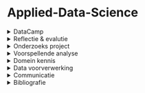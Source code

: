 # Applied-Data-Science

<!-- DataCamp-->
<details>
  <summary>DataCamp</summary>
    <ol>
      
![](Images/Schermafbeelding%202022-01-10%20125202.png)

   </ol>
</details>

<!-- Reflectie & evalutie -->
<details>
  <summary>Reflectie & evalutie</summary>
  <ol>
  
  <!-- Eigen bijdrage -->
  <details>
  <summary>Eigen bijdrage</summary>
  <ol>
    
Aan het begin van Het project wilde ik, zoals gebruik was aan het begin van de projecten die zijn gevoerd tijdens mijn tijd aan de opleiding technische bedrijfskunde, een rolverdeling opzetten. Dit werd door de mede groepsgenoten niet noodzakelijk geacht. Doordat ik de eerste was die contact zocht met de probleemeigenaar, werd ik door de probleemeigenaar als aanspreekpunt gezien. Dus onbewust had ik de taak van communicatieleider in de groep en dit patroon zette zich ook door in het opzetten van vergaderingen en in het initiatief tonen met betrekking tot de communicatie naar andere partijen.<br /> 
Tijdens het project heb ik bijgedragen aan verschillende onderdelen zoals: presentaties maken, presenteren, het learning lab onderdeel samen met en teamgenoot opgezet en gepresenteerd, programmeren, aan het verslag werken en zoals eerder benoemd de communicatie naar de probleemeigenaar onderhouden.
Het grootste leerpunt voor mij als het gaat om mijn bijdrage aan het project is aan het eind van het project voorgevallen en is alsvolgt:<br />
    
Het overzicht verliezen<br />
    
Situatie:<br />
    
Ik had modellen gebouwd gebaseerd op een dataset die bestaat uit verschillende bij elkaar gevoegde dataframes. Vervolgens moest de code in een pijplijn geplaatst worden met zelf gemaakte functies. Iets waar ik minder goed in was.<br />
    
Taak:<br />
    
Als groepsgenoot van team Motoric had ik de taak om de stof die tijdens de minor Applied Data Science aan bod kwam tot mij te nemen en deze vervolgens te gebruiken om met ons gezamenlijk project een goed resultaat neer te zetten.<br />
    
Actie:<br />
    
Ik raakte in mijn hoofd de regie kwijt en dus ook in het project, waardoor mijn output onder de maat was. Ik nam een disfunctionele rol aan.<br />
    
Resultaat:<br />
    
Wat maakte dat ik niet tevreden ben met het uiteindelijke resultaat.<br />
    
Reflectie:<br />
    
Doordat ik geen overzicht meer had over de code, die ik als onderdeel van de groep wel moest hebben, blokkeerde ik. Er kwamen gedachten in mijn hoofd zoals: dit gaat nooit meer lukken, we hebben een slechte code, we redden het niet en we hadden het anders moeten doen. Door deze gedachten had ik het eigenlijk al opgegeven. Dit herken ik vaker in mijzelf dat wanneer ik in groepsverband  moet werken en het niet gaat zoals ik dat had gepland of had gewild, dat ik mij dan vaak van de groep en het gezamenlijk doel distantieer. In het vervolg moet ik mij openstellen en mij gevoel uitspreken in de groep. Dit kan door middel van een vertrouwenspersoon in de groep te vinden waar ik mijn gedachtes aan kan ventileren. Hierdoor wordt het makkelijker om met de groep te communiceren.<br /> 
(422 woorden)

</details>
    
  <!-- Leerdoelen -->
  <details>
  <summary>Leerdoelen</summary>
  <ol>

Om individuele ontwikkeling door te maken op het gebied van professionele vaardigheden in Applied Data Science had ik aan het begin van het project ontwikkeldoelen gesteld. Deze doelen hadden als onderwerp het verbeteren van mijn communicatieve vaardigheden en het op orde krijgen van mijn persoonlijke planning.<br />
Mijn communicatieve vaardigheden heb ik ontwikkeld tijdens besprekingen met de groep, begeleiders, opdrachtgevers en individuele gesprekken met groepsgenoten. Ook heb ik samen met iemand van het thuisfront gereflecteerd op het mailverkeer van en naar de opdrachtgever.<br />
Het verbeteren van mijn persoonlijke planning heb ik ontwikkeld door mijn agenda iedere schooldag bij te houden en deze vervolgens 1 maal per week te bespreken met iemand van het thuisfront. Tijdens deze besprekingen werd ook gereflecteerd op de week ervoor. Hoe ik deze had ervaren en wat ik anders had gedaan, zodat ik dit vervolgens kon toepassen in de planning voor aankomende week.<br />
    
Over het gehele project heb ik persoonlijke successen beleeft maar ook persoonlijke falen meegemaakt. Deze momenten van falen heb ik opgepakt als leermomenten en maakt mij sterkers in mijn professionele vaardigheden. In het volgende deel is een leermoment weergegeven uit mijn persoonlijke ontwikkeling tijdens het project uit.<br />
    
Situatie:<br />
Het was vrijdag en voor de week er na stond een presentatie gepland en we moesten een learning lab houden. Ik had voor beide verantwoordelijkheden genomen, waarvan ik eigenlijk al wist dat ik deze niet zou kunnen waarmaken.<br />
    
Taak:<br />
Als groepsgenoot van team Motoric had ik de taak om de stof die tijdens de minor Applied Data Science aan bod kwam tot mij te nemen en deze vervolgens te gebruiken om met ons gezamenlijk project een goed resultaat neer te zetten.<br />
    
Actie:<br />
Gefocust op het afmaken van mijn onderdeel van het learning lab en daarna meegeholpen aan de presentatie.<br />
    
Resultaat:<br />
Een goed voorbereid learning lab, een ondermaatse presentatie en teleurgestelde mensen in mijn persoonlijke omgeving<br />
    
Reflectie:<br />
Doordat ik verantwoordelijkheden aannam waarvan ik van te voren al wist dat dit niet goed zou uitkomen met mijn planning, heb ik mezelf en andere mensen teleurgesteld. Ik kwam mijn afspraken niet na en deed andere maar voor de helft. In het vervolg is het aan mij om werklast goed in te schatten en eerlijk te kijken of deze past binnen de al bestaande planning (de persoonlijke planning meegerekend). Dit kan in de toekomst beter door direct bij het verdelen van taken mijn agenda er bij te pakken en deze dan ook te bespreken met groepsgenoten. Waardoor groepsgenoten ook een inzicht krijgen in mijn planning. Want zolang je niks deelt kunnen ze ook nergens rekening mee houden.<br />
    
(427 woorden)

    
</details>
    
  <!-- Het project -->
  <details>
  <summary>Het project</summary>
  <ol>

 Voor de groepsevaluatie bespreek ik eerst een succes en een leerpunt van onze samenwerking en vervolgens geef ik reflecteer ik kort op het groepsproces door middel van de star methode.<br />
    
- Een succes tijdens onze samenwerking<br />
Het samenwerken tijdens de COVID-19 pandemie:<br /> 
Het is een groot compliment voor het team hoe wij hebben samengewerkt tijdens de pandemie en alle beperkingen die dit oplevert. Het team heeft iedere week geprobeerd om minimaal drie keer in de week op locatie te vergaderen om zo met elkaar samen te werken. Ook hadden wij iedere ochtend stand-up ingeroosterd waarbij de bevindingen van de dag er voor en de doelen voor de aankomende dagen werden besproken. <br />
    
- Een leerpunten tijdens onze samenwerking:<br />
Het verbinden van consequenties aan het niet nakomen van afspraken: <br />
Een leerpunt is voor het team om op een professionele manier harder te kunnen zijn naar elkaar. Het elkaar kunnen aanspreken op de verantwoordelijkheden die aangewezen afgesproken waren, ontbrak bij team Motoric gedurende het project. Dit resulteerde in het veelal te laat aanwezig zijn bij vergaderingen door het gehele team en het ontbreken van duidelijke deadlines. Hierdoor was de sfeer in de groep goed, maar ontbrak het op een gegeven moment aan resultaten.<br />
    Dit is in het vervolg te voorkomen door harde afspraken met elkaar te maken en wanneer iemand zich vervolgens niet aan die afspraken houdt, moet diegene hierop aangesproken worden. Ook kunnen deze thema’s vervolgens besproken worden bij de dagelijkse stand-up.<br />
    
De situatie die ik wil uitlichten heeft betrekking op het leerpunt tijdens onze samenwerking en is als volgt:<br />
    
Situatie:<br />
Het team was verdeeld in een groep die verantwoordelijkheid nam voor de paper en een deel voor de code. De paper was klaar tot de resultaten. De code was niet klaar. De groep van de paper stond stil.<br />
    
Taak:<br />
Ik was verantwoordelijk voor de paper<br />
    
Actie:<br />
Ik toonde begrip dat de code nog niet af was want ik begreep het zelf niet, dus ik kon er ook niks over inbrengen.<br />
    
Resultaat:<br />
De code was 3 weken te laat af, de code was minimaal en de paper moest gehaast geschreven worden. Wat vervolgens weer resulteert in een niet optimaal resultaat.
Vanaf het begin van het project duidelijke deadlines stellen en elkaar hier aan houden. Ook kan in het vervolg (sneller) beroep gedaan worden op de docenten wanneer iets niet duidelijk is. Deze gaven namelijk al in het begin van het project aan open te staan om ons te helpen en niet alleen om ons te beoordelen.<br />
    
(414 woorden)

    
</details>
    
  </ol>
</details>

<!-- Onderzoeks project -->
<details>
  <summary>Onderzoeks project</summary>
  <ol>
    
  <!-- Taak omschrijving -->
  <details>
  <summary>Taak omschrijving</summary>
  <ol>
   Gebleken is dat bijna de helft van alle kinderen te weinig beweegt. Ook gaan kinderen minder vaak met de fiets naar school, blijven ze vaker binnen en zitten ze veel uren per dag. Hierdoor zijn de motorische vaardigheden van sommige kinderen verslechterd. Deze ontwikkeling is zorgwekkend vanwege de fysieke, emotionele, sociale en persoonlijke waarde van sport en bewegen voor kinderen. Daarom is het belangrijk dat kinderen al op jonge leeftijd lichamelijk actief zijn. Zo ervaren ze meer plezier tijdens het sporten.<br />
De basis voor deze elementen wordt gelegd door de kinderen van vier tot zes jaar. Het is daarom belangrijk om motorische achterstanden al op jonge leeftijd te ontdekken. Het is echter nog niet duidelijk welke kinderen het grootste risico lopen om een motorische achterstand te krijgen of te ontwikkelen, en welke kenmerken de grootste impact hebben op de motorische vaardigheidsontwikkeling. Dit leidt tot de onderzoeksvraag van dit rapport als volgt:<br />
- Hoe kan data science worden gebruikt om te voorspellen of een kind een jaar later kans heeft om een motorische achterstand te ontwikkelen? <br />  
De hoofdvraag bestaad uit de volgende deelvragen:<br /> 
-	Welke biologische en socio-demografische variabelen hebben invloed op de motorische ontwikkeling van kinderen?<br />
-	Welk voorspellend model heeft het laagste percentage fout-negatieven?<br />     
-	Welke biologische en socio-demografische kenmerken hebben de grootste invloed op het model?<br />  
-	Welke kenmerken hebben de kinderen met een motorische achterstand gemeen?<br /> 
    
  </ol>
</details>
    
  <!-- Evaluatie & Conclusie -->
  <details>
  <summary>Evaluatie & Conclusie</summary>
  
Om onze hoofdvraag te beantwoorden, moeten we eerst onze deelvragen beantwoorden.<br />
Voor onze eerste deelvraag kon worden geconcludeerd dat niet alle gegevens die we ontvingen bruikbaar waren. We ontdekten bijvoorbeeld dat voor ons model de waargenomen motorische competentie niet zo nuttig was als we aanvankelijk hadden gedacht. De gegevens uit de vragenlijst uit T0-gegevens waren niet volledig genoeg om bruikbaar te zijn. Dit liet niet veel gegevens over om op te trainen, wat zou kunnen verklaren waarom onze modellen overbemeten zijn.<br />
    
Tijdens het onderzoek stuitten we op gegevens van het Centraal Bureau voor de Statistiek, maar we konden deze niet samenvoegen met onze t0-gegevens omdat de CBS-gegevens te complex waren. Voor toekomstig werk kan het nuttig zijn om gegevens van het Centraal Bureau voor de Statistiek te onderzoeken.<br />
Onze resultaten laten duidelijk zien dat het gebruik van een binaire classificatie het beste werkt voor ons onderzoek, omdat we alleen proberen te voorspellen of een kind motorische competentie zal missen, de verschillende categorieën doen er niet zoveel toe.<br />
    
Hoewel onderzoek suggereert om een Random Forest-model te gebruiken (Gokten en Uyulan, 2021) kwamen we na het uitvoeren en evalueren van verschillende modellen tot de conclusie dat het Random Forest niet geschikt is voor ons onderzoek en daarom moet worden verwijderd. In tabel (binaire classificatie) wordt afgebeeld dat het k-nearest-neighbours-model het beste presteerde voor ons onderzoek. De Bagging Classifier heeft het laagste percentage fout-negatieven, maar dit model past slechter dan kNN (zoals afgebeeld in de binaire classificatie van de tabel), dus hebben we besloten om het kNN-model te gebruiken om dit te voorkomen.<br />
    
Een mogelijke reden voor overfitting kan ook zijn dat we t0-gegevens hebben gebruikt voor het voorspellen van de MQ-categorie van t1, omdat de leercurve voor motorische vaardigheden op een bepaald moment steiler zal worden voor kinderen met goede motorische vaardigheden, terwijl deze zal afvlakken voor kinderen met slechte motorische vaardigheden ( Haga, 2009).<br />
Om de toekomstige motorische competentie van kinderen correct te kunnen voorspellen, zou er mogelijk meer variantie moeten zijn in de gegevens van de kinderen met lage motorische vaardigheden. Een jaar kan ook niet lang genoeg zijn om een ​​goede trend van de score per kind te krijgen. Een soortgelijk onderzoek toonde aan dat er een significant verschil is na 32 maanden (Haga, 2009).
We ontdekten in onze resultaten dat er geen gemeenschappelijke kenmerken zijn in onze dataset. Dit kan zijn omdat waargenomen motorische competentie geen invloed heeft op motorische vaardigheden. Ook omdat kinderen onder de acht jaar geen goed zelfbeeld hebben van hun vaardigheden (Morano, 2020). <br />
    
</details>
   
 <!-- Planning -->
  <details>
  <summary>Planning</summary>
  <ol>

 ![](Images/Gannt.png)
 
</details>
    
  </ol>
</details>

<!-- Voorspellende analyse -->
<details>
  <summary>Voorspellende analyse</summary>
  <ol>

  <!-- Model selecteren -->
  <details>
  <summary>Model selecteren</summary>
  <ol>

In machine learning, there are thousands of different prediction models. To make the right choice for the research between these models, it must first be clear what must be predicted. In order to predict a continuous target, a regression model is needed (Minaie, 2021). But for predicting a discrete target, a classification model should be used (Minaie, 2021).<br />
Because the Start(V)aardig research is aiming to predict whether someone has motoric skills, it is referred to as a classification model. Because a child is either classified as motor impaired or not. Phyton offers many options regarding classification models. The best-known classification models in the scikit-learn library were used for this research.
The basic classification models are (Minaie, 2021):<br />
    
Logistic Regression (LogReg):<br /> 
This classification model is used when there is a multiple classification purpose. This model is more suitable for linear cases when this model is compared to the KNN.<br />
    
KNN (or K-Nearest Neighbors):<br />
In general, this classification model is considered less efficient than a LogReg model and is used with non-linear solutions. As the name gives away, this model bases the classifications on the number of closest points (neighbours).<br />
    
The advanced classification models are (Minaie, 2021):<br />

Decision trees:<br /> 
are non-parametric supervised learning, which means that it is possible for these models to deal with outliers. However, these models quickly overfit to the training dataset, so it must be taken care to avoid this. Decisions trees also form the basis of better models such as:<br />
- Bagging models:<br /> 
These models fit the base classifier to arbitrary subsets of the original dataset and then aggregate them to get a definitive prediction. This can be done by voting or by means of the average.<br />
- RandomForest (Dmitrievsky, 2018):<br /> 
It can be said that a RandomForest is a special form of bagging. A RandomForest consists of a plurality of decision trees. Each tree is a simple model that has branches, nodes, and leaves. The nodes have the information on which the objective function depends. Then the value of the objective function moves to the leaves through the branches. Depending on certain conditions, the objective variables are given a certain classification.<br />
- GradientBoosting:<br />
In Boosting models, the trees with the highest accuracy score are drawn ahead. The trees with a lower accuracy score are weighted less heavily, so they have less impact on the final prediction.<br />

    
</details>
    
  <!-- Model configureren -->
  <details>
  <summary>Model configureren</summary>
  <ol>
Hier evalueer ik het proces
</details>
    
  <!-- Model trainen -->
  <details>
  <summary>Model trainen</summary>
  <ol>
Hier evalueer ik het proces
</details>
    
  <!-- Model evalueren -->
  <details>
  <summary>Model evalueren</summary>
  <ol>
Hier evalueer ik het proces
</details>
    
  <!-- Model visualiseren -->
  <details>
  <summary>Model visualiseren</summary>
  <ol>
Hier evalueer ik het proces
</details>
    
  </ol>
</details>

<!-- Domein kennis -->
<details>
  <summary>Domein kennis</summary>
  <ol>
   
  <!-- Introductie in het vakgebied -->
  <details>
  <summary>Introductie in het vakgebied</summary>
  <ol>
   
 Motorische vaardigheden worden in het dagelijks leven gebruikt door te wandelen, hardlopen of fietsen. Deze vaardigheden beginnen zich al op jonge leeftijd te ontwikkelen en nemen in de loop van de tijd toe, vooral op de leeftijd dat ze naar school gaan. Een van de grootste problemen van de huidige samenleving is de toegankelijkheid van schermen zoals: tablets, laptops of andere spelcomputers op jonge leeftijd. Als gevolg hiervan blijven kinderen vaak thuis om van deze technologieën te profiteren in plaats van buiten met leeftijdsgenoten te spelen of aan sport te doen. Daarom is het belangrijk om de motorische ontwikkeling van kinderen al op zeer jonge leeftijd centraal te stellen.
 
 Gebleken is dat bijna de helft van alle kinderen te weinig beweegt. Ook gaan kinderen minder vaak met de fiets naar school, blijven ze vaker binnen en zitten ze veel uren per dag. Hierdoor zijn de motorische vaardigheden van sommige kinderen verslechterd. Deze ontwikkeling is zorgwekkend vanwege de fysieke, emotionele, sociale en persoonlijke waarde van sport en bewegen voor kinderen. Daarom is het belangrijk dat kinderen al op jonge leeftijd lichamelijk actief zijn. Zo ervaren ze meer plezier tijdens het sporten.<br />
De basis voor deze elementen wordt gelegd door de kinderen van vier tot zes jaar. Het is daarom belangrijk om motorische achterstanden al op jonge leeftijd te ontdekken. Het is echter nog niet duidelijk welke kinderen het grootste risico lopen om een motorische achterstand te krijgen of te ontwikkelen, en welke kenmerken de grootste impact hebben op de motorische vaardigheidsontwikkeling.
    
</details>
   
  <!-- Literatuur onderzoek -->
  <details>
  <summary>Literatuur onderzoek</summary>
  <ol>

Alvorens met dit project te beginnen, is er onderzoek gedaan om studies te vinden die enigszins verwant zijn aan dit project. Sommige van die onderzoeken hadden betrekking op fijne, andere op grove en andere op de ontwikkeling van zowel fijne als grove motoriek bij jonge kinderen die in de meeste onderzoeken tussen de drie en zes jaar oud waren. In studies zoals bijvoorbeeld van Wang (2020) en Abdullah et al. (2016) werden kinderen getest met verschillende fysieke oefeningen om hun status van motorische competentie te bepalen, wat een overeenkomst aantoont met deze studie die fysieke oefeningen ook als testmethode gebruikte. Een andere overeenkomst tussen bestaande studies en deze studie is het onderzoek van veel verschillende kenmerken of liever variabelen die kenmerkend zijn voor de kinderen, hun achtergrond en andere gerelateerde bijzonderheden, evenals het belang van elk afzonderlijk kenmerk (Gilbert, 1980b; de Meester et al. , 2020b). Verder werd in de studie van de Meester et al. een onderscheid gemaakt tussen feitelijke en waargenomen motorische competentie. (2020c), die ook in dit onderzoek terug te vinden zijn, omdat feitelijke en waargenomen motorische competentie afzonderlijk worden bekeken. Van belang waren ook studies van Wang et al. (2020) en Zysset et al. (2018) waarin ouderenquêtes of liever vragenlijsten zijn opgenomen en/of geëvalueerd, aangezien deze studie daar ook rekening mee houdt.<br />
    
Met alle overeenkomsten geven deze bestaande onderzoeken een interessant inzicht en kennis voor het onderwerp motorische ontwikkeling en een basisbegrip op dat gebied, wat nuttig is voor deze nieuwe studie, die tot doel heeft:'de ontwikkeling van motorische vaardigheden bij jonge kinderen te voorspellen', is nog steeds een kwestie van onbekend terrein en is nog nooit eerder in een studie behandeld. <br />
    
    
</details>
   
  <!-- Uitleg van termen, jargon en definities -->
  <details>
  <summary>Uitleg van termen, jargon en definities</summary>
  <ol>

## Motoric score
De MS is de uitkomst van de volgende formule: AST-1/50e percentiel(Gender en leeftijd gebonden)*100. Waarvan de AST-1 bestaat uit een tijd die een kind er over doet om een parkour af te leggen.  
    
## Motoric coefficient
De MC is de MS score geclassificeerd in één van de vijf categoriën. deze worden vervolgens als volgt ingedeeld:<br />
    - categorie 1: zware motorische achterstand<br />
    - categorie 2: motorische achterstand<br />
    - categorie 3: motorische gemiddelde score<br />
    - categorie 4: motorisch begaafd<br />
    - categorie 5: zwaar motorisch begaafd<br />
    
## BMI
De BMI van een kind wordt berekend door middel van de volgende formule: lichaamsgewicht in KG/(lichaamslengte in meter * lichaamslengte in meter)
    
## BMI score
Met behulp van de BMI, leeftijd en gender van een kind kan BMI score geclassificeerd worden in één van de drie categoriën. Deze worden als volgt ingedeeld: <br />
    - categorie 1: normaal gewicht <br />
    - categorie 2: overgewicht <br />
    - categorie 3: obesitas <br />

## Cerebrale Parese
CP is een blijvende aandoening van de hersenen met blijvende effecten voor de ontwikkeling van houding en beweging, ontstaan voor de eerste verjaardag, die leidt tot beperkingen in dagelijkse activiteiten. CP is een frequente oorzaak van bewegingsproblemen bij kinderen en komt voor bij ongeveer 2-2,5 van de 1.000 levendgeborenen. CP komt vaker voor bij kinderen met een zeer laag geboortegewicht, bij prematuren en bij kinderen met zuurstoftekort rond de bevalling. De manier van bevallen (natuurlijke bevalling of sectio) heeft nauwelijks invloed op het ontstaan van CP. Het verloop kan hierop wel van invloed zijn (strakke omstrengeling, foetale nood).
 
## Developmental Coordination Disorder
De belangrijkste criteria voor de diagnose DCD zijn dat de totaalscore of subscore op de Movement ABC-2 onvoldoende is, en dat de aandoening de schoolse prestaties of de algemene dagelijkse activiteiten voortdurend en in belangrijke mate beïnvloedt.<br />
De prevalentie van Developmental Coordination Disorder (DCD) bij schoolgaande kinderen ligt tussen de 1,7 en 19,0%, met een hogere prevalentie bij jongens dan bij meisjes. Deze variatie is afhankelijk van de definities die men in de literatuur gebruikt (zie bijlage 3 voor definities van CP en DCD). Het meest gerapporteerd wordt een prevalentiecijfer van 5-6%. Dit betekent dat in Nederland gemiddeld één op de 20 kinderen DCD heeft.
 

## Neuromusculaire aandoeningen
Neuromusculaire aandoeningen (NMA) ofwel spierziekten zijn zeldzaam en bijna altijd erfelijk. Ze tasten het functioneren van de spieren aan. Soms is bij de geboorte al duidelijk dat een kind een spierziekte heeft. Een NMA kan echter op elke leeftijd tot uiting komen. De meest voorkomende spierziekten zijn spierdystrofie van Duchenne, Becker spierdystrofie en spinale musculaire atrofie (SMA). Deze ziekten zijn ongeneeslijk.

NMA uiten zich in een vertraagde (psycho)motorische ontwikkeling die gepaard gaat met spierzwakte, hypotonie, hypermobiliteit, verminderde inspanningstolerantie, pijn en/of tintelingen in de spieren. NMA zijn meestal sterk invaliderend en vaak levensverkortend. Door een verminderde zelfredzaamheid kan het kind een verminderd welzijn ervaren. In een gezin hebben vaak meer kinderen een NMA. Het gezin ondervindt daarmee doorgaans zowel sociaal-emotionele als financieel-economische consequenties. Het is voor ouders van deze kinderen soms ook moeilijk realiseerbaar om allebei betaald werk te verrichten als ze de zorg hebben voor een kind met een dergelijke aandoening.

## Niet-aangeboren hersenletsel
Niet-aangeboren hersenletsel (NAH) wordt onderscheiden in traumatisch en niet-traumatisch hersenletsel. De gevolgen van NAH zijn blijvend. Ze kunnen lange tijd een verborgen karakter hebben omdat op jonge leeftijd nog weinig beroep wordt gedaan op hogere cognitieve functies die beschadigd kunnen zijn. Er zijn in Nederland geen prevalentiecijfers bekend voor de leeftijdscategorie die bij de JGZ in zorg is (0-18 jaar). Wel worden jaarlijks 19.000 personen tussen de 0-24 jaar gediagnostiseerd met hersenletsel, van wie 10% matig tot ernstig hersenletsel heeft.

Bij traumatisch hersenletsel is het letsel ontstaan door een oorzaak buiten het lichaam, zoals een val van een trap, een harde klap op het hoofd, het shaken baby-syndroom of binnendringende botgedeeltes als gevolg van schedelbreuk. Niet-traumatisch hersenletsel ontstaat door een proces in het lichaam, zoals een infectie van de hersenvliezen (meningitis), tumor, intoxicatie door drugs of alcohol, zuurstofgebrek (hypoxie/anoxie door rookvergiftiging), en epilepsie.
    
## Vertraagde en/of atypische motorische ontwikkeling
Een vertraagde of atypische motorische ontwikkeling wordt gekenmerkt door een later behalen van mijlpalen en/of een beperkte motorische variatie. Een vertraagde of atypische motorische ontwikkeling is niet gerelateerd aan andere pathologie of ontwikkelingsproblemen. Het is geen afwijkende ontwikkeling maar een extreme presentatie binnen het spectrum van de normale ontwikkeling. Een vertraging (zonder dat sprake is van pathologie of ontwikkelingsproblemen) kan ook het gevolg kan zijn van hypermobiliteit, hetgeen bij ongeveer van 6% van alle kinderen voorkomt. Indien hierbij geen sprake is van klachten wordt het beschouwd als een variatie van het normale. Indien er wel klachten bestaan (zoals pijn, problemen met schrijven en vermoeidheid), kan worden gedacht aan het Ehlers-Danlos Syndrome (het hypermobiele type), hetgeen echter niet vaak voorkomt (ongeveer 1 per 10.000 mensen).
    
## Ontwikkelingsprobleem als gevolg van onvoldoende beweging
Motorische ontwikkelingsproblemen kunnen ook ontstaan door onvoldoende beweging. De Beweegrichtlijn definieert een minimaal niveau van bewegen dat nodig is om gezondheidswinst te behalen. 
    
Onvoldoende beweging komt steeds meer voor en gaat vaak gepaard met overgewicht. Ook de ernst ervan neemt toe. De prevalentie is hoger in achterstandswijken, waar de mogelijkheden voor kinderen om te bewegen beperkt zijn. In deze wijken voldoet meer dan 95% van zowel de jongens als de meisjes niet aan de Beweegrichtlijn. Geleidelijk aan zien we dit probleem in alle lagen van de bevolking toenemen als gevolg van veel ‘gamen’, computeren en weinig fysiek spelexpert-opinion.

Behalve gunstige effecten voor de gezondheid (zoals de preventie van overgewicht) bestaan er ook aanwijzingen dat meer bewegen bij kinderen leidt tot een hoger gevoel van welzijn. Buiten bewegen in een natuurlijke omgeving draagt daar volgens sommige studies ook meer aan bij dan binnen bewegen. Mogelijke kosten ten gevolge van motorische problemen door onderstimulatie hangen samen met de mogelijke comorbiditeit en de extra benodigde inzet en investeringen van ouders om het kind alsnog te laten bewegen.
   
Onvoldoende beweging kan het gevolg zijn van:

- Omgevingsfactoren zoals een ongunstige fysieke omgeving, gebrekkig beleid van kinderopvang die kinderen onvoldoende in de gelegenheid stelt of ruimte biedt om te bewegen;
- Ouderfactoren: onderstimulatie;
- Onvoldoende financiële middelen van ouders;
- Kindfactoren zoals ziekten, handicaps, psychische of motorische problemen.

</details>
    
  </ol>
</details>

<!-- Data voorverwerking -->
<details>
  <summary>Data voorverwerking</summary>
  <ol>

  <!-- Data verkenning -->
  <details>
  <summary>Data verkenning</summary>
  <ol>
Hier evalueer ik het proces
</details>
    
  <!-- Data schoonmaken -->
  <details>
  <summary>Data schoonmaken</summary>
  <ol>
Hier evalueer ik het proces
</details>
    
  <!-- Data voorbereiding -->
  <details>
  <summary>Data voorbereiding</summary>
  <ol>
Hier evalueer ik het proces
</details>
    
  <!-- Data uitleg -->
  <details>
  <summary>Data uitleg</summary>
  <ol>
Hier evalueer ik het proces
</details>
    
  <!-- Data visualisatie -->
  <details>
  <summary>Data visualisatie</summary>
  <ol>
Hier evalueer ik het proces
</details>
    

  </ol>
</details>

<!-- Communicatie -->
<details>
  <summary>Communicatie</summary>
  <ol>
    
  <!-- Presentaties -->
  <details>
  <summary>presentatie</summary>
  <ol>
Hier evalueer ik het proces
</details>
    
  <!-- Paper schrijven-->
  <details>
  <summary>Paper schrijven</summary>
  <ol>
Hier evalueer ik het proces
</details>
    
   
  </ol>
</details>
    
  <!-- Bibliografie -->
  <details>
  <summary>Bibliografie</summary>
  <ol>

Alles over Sport. (n.d.). Start (V)aardig. Allesoversport.nl. Retrieved October 25, 2021, from https://www.allesoversport.nl/startvaardig/ <br />
Annette Brons, Antoine de Schipper, Svetlana Mironcika, Huub Toussaint, Ben Schouten, Sander Bakkes, Ben Kröse (2021, April). Assessing Children’s Fine Motor Skills With Sensor-Augmnted Toys: Machine Learning Approach. JMIR Publications. Retrieved December 16, 2021, from https://www.jmir.org/2021/4/e24237 <br />
Annina E. Zysset, Tanja H. Kakebeeke, Nadine Messerli-Bürgy, Andrea H. Meyer, Kerstin Stülb, Claudia S. 
Leeger-Aschmann, Einat A. Schmutz, Amar Arhab, Valentina Ferrazzini, Susi Kriemler, Simone Munsch, 
Jardena J. Puder, Oskar G. Jenni (2018, February). The validity of parental reports on motor skills 
performance level in preschool children: a comparison with a standardized motor test. NCBI. Retrieved 
December 16, 2021, fromhttps://www.ncbi.nlm.nih.gov/pmc/articles/PMC5899107/ <br />
Borhannudin Abdullah, Wan Azira Abd Aziz, Aminuddin Yusof (2016, October). Level of motor skill development of preschool students. Journal of Physical Education and Sport (JPES). Retrieved December 17, 2021, from https://efsupit.ro/images/stories/3%20September2016/art%20175.pdf <br />
Brownlee, J. (2020). Data Preparation of Machine Learning. Jason Brownlee. <br />
Brownlee, J. (2020b, August 20). How to Choose a Feature Selection Method For Machine Learning. Machine Learning Mastery. Retrieved November 11, 2021, from https://machinelearningmastery.com/feature-selection-with-real-and-categorical-data/ <br />
Brownlee, J. (2020c, August 2). A Gentle Introduction to k-fold Cross-Validation. Machine Learning Mastery. https://machinelearningmastery.com/k-fold-cross-validation/ <br />
Buijs, A. (2017). Statistiek om mee te werken (10de editie). Noordhoff. <br />
Burduk, R., & Wozniak, M. (2012). Different decision tree induction strategies for a medical decision problem. Open Medicine, 7(2), 183–193. Retrieved November 11, 2021, from https://doi.org/10.2478/s11536-011-0142-x <br />
Byeon, H. (2019). Developing a random forest classifier for predicting the depression and managing the health of caregivers supporting patients with Alzheimer’s Disease. Technology and Health Care, 27(5), 531–544. Retrieved November 12, 2021, from https://doi.org/10.3233/thc-191738 <br />
Chairilsyah, D. (2019). Web-Based Application to Measure Motoric Development of Early Childhood. JPUD - Jurnal Pendidikan Usia Dini, 13(1), 1–14. Retrieved Novermeber 12, 2021, from https://doi.org/10.21009/10.21009/jpud.131.01 <br />
Centraal Bureau voor de Statistiek. (2019, December 10). Inkomensverdeling per postcodegebied (PC4), 2017. Retrieved December 17, 2021, from https://www.cbs.nl/nl-nl/maatwerk/2019/50/inkomensverdeling-per-postcodegebied--pc4---2017 <br />
Centraal Bureau voor de Statistiek. (2021a, September 17). Bevolking; geslacht, migratieachtergrond, viercijferige postcode, 1 januari. Retrieved December 17, 2021, from https://www.cbs.nl/nl-nl/cijfers/detail/83503NED <br />
Centraal Bureau voor de Statistiek. (2021b, December 17). Kerncijfers per postcode. Retrieved December 17, 2021, from https://www.cbs.nl/nl-nl/dossier/nederland-regionaal/geografische-data/gegevens-per-postcode <br />
De Meester, A., Barnett, L.M., Brian, A. et al. The Relationship Between Actual and Perceived Motor Competence in Children, Adolescents and Young Adults: A Systematic Review and Meta-analysis. Sports Med 50, 2001–2049 (2020). . Retrieved December 15, 2021, from https://doi.org/10.1007/s40279-020-01336-2 <br />
Dmitrievsky, M. (2018, July 6). The abstract description of the Random Forest algorithm. MQL5. Retrieved October 17, 2021, from https://www.mql5.com/en/articles/3856 <br />
Dmitrievsky, M. (2018, July 6). RANDOM DECISION FOREST IN REINFORCEMENT LEARNING. mql5. Retrieved December 15, 2021, from https://www.mql5.com/en/articles/3856 <br />
Gokten, E. S., & Uyulan, C. (2021). Prediction of the development of depression and post-traumatic stress disorder in sexually abused children using a random forest classifier. Journal of Affective Disorders, 279, 256–265. Retrieved December 17, 2021, from https://doi.org/10.1016/j.jad.2020.10.006 <br />
Gilbert, J. (1980). An Assessment of Motor Music Skill Development in Young Children. Journal of Research in Music Education, 28(3), 167–175. Retrieved December 17, 2021, from https://doi.org/10.2307/3345234 <br />
Hubáček, O., ŠOurek, G., & ŽElezný, F. (2018). Learning to predict soccer results from relational data with gradient boosted trees. Machine Learning, 108(1), 29–47. Retrieved December 15, 2021, from  https://doi.org/10.1007/s10994-018-5704-6 <br />
Kazil, J., & Jarmul, K. (2016). Data Wrangling with Python: Tips and Tools to Make Your Life Easier (1st ed.). O’Reilly Media. <br />
Koehrsen, W. (2019, December 10). Hyperparameter Tuning the Random Forest in Python - Towards Data Science. Medium. Retrieved December 21, 2021, from https://towardsdatascience.com/hyperparameter-tuning-the-random-forest-in-python-using-scikit-learn-28d2aa77dd74q	 <br />
Kuhn, M., & Johnson, K. (2019). Feature Engineering and Selection: A Practical Approach for Predictive Models (Chapman & Hall/CRC Data Science Series) (1st ed.). Chapman and Hall/CRC. <br />
Martin-Ruiz, M. L. (2015). Foundations of a Smart Toy Development for the Early Detection of Motoric Impairments at Childhood. International Journal of Pediatric Research, 1(2). Retrieved October 11, 2021, from https://doi.org/10.23937/2469-5769/1510011 <br />
Meester, D. A. (2020, September 24). The Relationship Between Actual and Perceived Motor Competence in Children, Adolescents and Young Adults: A Systematic Review and Meta-analysis. SpringerLink. Retrieved December 8, 2021, from https://link.springer.com/article/10.1007/s40279-020-01336-2?error=cookies_not_supported&code=37b734cf-1842-49b4-a1db-a4832a112243 <br />
Minaie, N., PhD. (2021, December 10). The Data Scientist’s Guide to Selecting Machine Learning Predictive Models in Python. Medium. Retrieved December 15, 2021, from https://towardsdatascience.com/the-beginners-guide-to-selecting-machine-learning-predictive-models-in-python-f2eb594e4ddc <br />
Monika Haga, Physical Fitness in Children With High Motor Competence Is Different From That in Children With Low Motor Competence, Physical Therapy, Volume 89, Issue 10, 1 October 2009, Pages 1089–1097, https://doi.org/10.2522/ptj.20090052 <br />
Morano M, Bortoli L, Ruiz MC, Campanozzi A, Robazza C (2020) Actual and perceived motor competence: Are children accurate in their perceptions? PLoS ONE 15(5): e0233190. https://doi.org/10.1371/journal.pone.0233190 <br />
Novakovic, J. D. J., Veljovic, A., Ilic, S. S., Papic, Z., & Tomovic, M. (2017). Evaluation of Classification Models in Machine Learning. UAV. Retrieved December 1, 2021, from https://uav.ro/applications/se/journal/index.php/TAMCS/article/view/158/126 <br />
Plaia, A., Buscemi, S., Fürnkranz, J., & Mencía, E. L. (2021). Comparing Boosting and Bagging for Decision Trees of Rankings. Journal of Classification. Retrieved December 2, 2021, from https://doi.org/10.1007/s00357-021-09397-2 <br />
RAMADHAN, M. M., SITANGGANG, I. S., NASUTION, F. R., & GHIFARI, A. (2017). Parameter Tuning in Random Forest Based on Grid Search Method for Gender Classification Based on Voice Frequency. DEStech Transactions on Computer Science and Engineering, cece. Retrieved December 17, 2021, from https://doi.org/10.12783/dtcse/cece2017/14611 <br />
Sander J., Schipper A., Brons A., Mironcika S., Toussaint H., Schouten B., Kröse B. (unknown). Detecting delays in motor skill development of children through data analysis of a smart play device. Unknown. Retrieved October 11, 2021, from  https://digitallifecentre.nl/redactie/resources/finalpaperfinal.pdf <br />
Sia. (2019). Aanvraagformulier RAAK-PRO Start (V)aardig -2018. Nationaal Regieorgaan Praktijkgericht Onderzoek SIA. <br />
Schonig, S., Jasinski, R., Ackermann, L., & Jablonski, S. (2018, January). Deep Learning Process Prediction with Discrete and Continuous DataFeatures. ResearchGate. Retrieved December 17, 2021, from https://doi.org/10.5220/0006772003140319 <br />
Wang, H., Chen, Y., Liu, J., Sun, H., & Gao, W. (2020). A Follow-Up Study of Motor Skill Development and Its Determinants in Preschool Children from Middle-Income Family. BioMed Research International, 2020, 1–13. Retrieved December 1, 2021, from https://doi.org/10.1155/2020/6639341 <br />
Zhang, S., Li, X., Zong, M., Zhu, X., & Wang, R. (2018). Efficient kNN Classification with Different Numbers of Nearest Neighbors. IEEE Transactions on Neural Networks and Learning Systems, 29(5), 1774–1785. Retrieved December 2, 2021, from https://doi.org/10.1109/tnnls.2017.2673241 <br />

 

</details>
